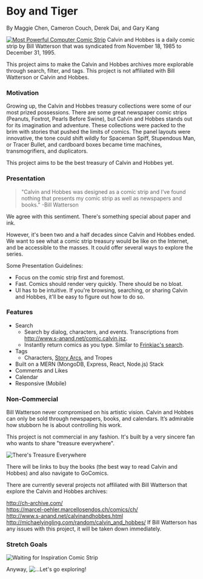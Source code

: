 # Boy and Tiger
By Maggie Chen, Cameron Couch, Derek Dai, and Gary Kang

[![Most Powerful Computer Comic Strip](https://i.imgur.com/6KVgfoT.gif)](https://www.gocomics.com/calvinandhobbes)
Calvin and Hobbes is a daily comic strip by Bill Watterson that was syndicated from November 18, 1985 to December 31, 1995.

This project aims to make the Calvin and Hobbes archives more explorable through search, filter, and tags. This project is not affiliated with Bill Watterson or Calvin and Hobbes.

### Motivation

Growing up, the Calvin and Hobbes treasury collections were some of our most prized possessions. There are some great newspaper comic strips (Peanuts, Foxtrot, Pearls Before Swine), but Calvin and Hobbes stands out for its imagination and adventure. These collections were packed to the brim with stories that pushed the limits of comics. The panel layouts were innovative, the tone could shift wildly for Spaceman Spiff, Stupendous Man, or Tracer Bullet, and cardboard boxes became time machines, transmogrifiers, and duplicators.

This project aims to be the best treasury of Calvin and Hobbes yet.

### Presentation
> "Calvin and Hobbes was designed as a comic strip and I’ve found nothing that presents my comic strip as well as newspapers and books."
-Bill Watterson

We agree with this sentiment. There's something special about paper and ink.

However, it's been two and a half decades since Calvin and Hobbes ended. We want to see what a comic strip treasury would be like on the Internet, and be accessible to the masses. It could offer several ways to explore the series.

Some Presentation Guidelines:
 - Focus on the comic strip first and foremost.
 - Fast. Comics should render very quickly. There should be no bloat.
 - UI has to be intuitive. If you're browsing, searching, or sharing Calvin and Hobbes, it'll be easy to figure out how to do so.

### Features
 - Search
   - Search by dialog, characters, and events. Transcriptions from http://www.s-anand.net/comic.calvin.jsz.
   - Instantly return comics as you type. Similar to [Frinkiac's search](https://frinkiac.com).
 - Tags
   - Characters, [Story Arcs](https://calvinandhobbes.fandom.com/wiki/Story_arcs), and Tropes
 - Built on a MERN (MongoDB, Express, React, Node.js) Stack
 - Comments and Likes
 - Calendar
 - Responsive (Mobile)

### Non-Commercial
Bill Watterson never compromised on his artistic vision. Calvin and Hobbes can only be sold through newspapers, books, and calendars. It’s admirable how stubborn he is about controlling his work.

This project is not commercial in any fashion. It's built by a very sincere fan who wants to share "treasure everywhere".

![There's Treasure Everywhere](https://i.imgur.com/BOkxisD.jpg)

There will be links to buy the books (the best way to read Calvin and Hobbes) and also navigate to GoComics.

There are currently several projects not affiliated with Bill Watterson that explore the Calvin and Hobbes archives:

http://ch-archive.com/  
https://marcel-oehler.marcellosendos.ch/comics/ch/  
http://www.s-anand.net/calvinandhobbes.html  
http://michaelyingling.com/random/calvin_and_hobbes/
If Bill Watterson has any issues with this project, it will be taken down immediately.

### Stretch Goals
![Waiting for Inspiration Comic Strip](http://web.mit.edu/manoli/mood/www/mood02.jpg)

Anyway,
![...Let's go exploring!](https://i.imgur.com/IY9PEpG.jpg)